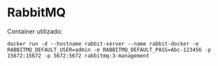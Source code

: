 # RabbitMQ

Container utilizado:
```shell
docker run -d --hostname rabbit-server --name rabbit-docker -e RABBITMQ_DEFAULT_USER=admin -e RABBITMQ_DEFAULT_PASS=Abc-123456 -p 15672:15672 -p 5672:5672 rabbitmq:3-management
```